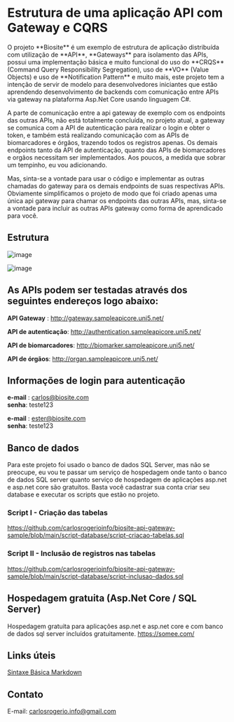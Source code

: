 # Estrutura de uma aplicação API com Gateway e CQRS

<p>
O projeto **Biosite** é um exemplo de estrutura de aplicação distribuída com utilização de **API**, **Gateways** para isolamento das APIs, possui uma implementação básica e muito funcional do uso do **CRQS** (Command Query Responsibility Segregation), uso de **VO** (Value Objects) e uso de **Notification Pattern** e muito mais, este projeto tem a intenção de servir de modelo para desenvolvedores iniciantes que estão aprendendo desenvolvimento de backends com comunicação entre APIs via gateway na plataforma Asp.Net Core usando linguagem C#.

A parte de comunicação entre a api gateway de exemplo com os endpoints das outras APIs, não está totalmente concluída, no projeto atual, a gateway se comunica com a API de autenticação para realizar o login e obter o token, e também está realizando comunicação com as APIs de biomarcadores e órgãos, trazendo todos os registros apenas. Os demais endpoints tanto da API de autenticação, quanto das APIs de biomarcadores e orgãos necessitam ser implementados. Aos poucos, a medida que sobrar um tempinho, eu vou adicionando.

Mas, sinta-se a vontade para usar o código e implementar as outras chamadas do gateway para os demais endpoints de suas respectivas APIs. Obviamente simplificamos o projeto de modo que foi criado apenas uma única api gateway para chamar os endpoints das outras APIs, mas, sinta-se a vontade para incluir as outras APIs gateway como forma de aprendicado para você.
</p>

## Estrutura
![image](https://user-images.githubusercontent.com/72615280/177876226-bddea19f-90cd-4bd8-b782-8b7e8af1032b.png)

![image](https://user-images.githubusercontent.com/72615280/177876368-36be4d1f-0f7d-4abf-b5e2-afa685e48651.png)

## As APIs podem ser testadas através dos seguintes endereços logo abaixo:

**API Gateway** : <a href="http://gateway.sampleapicore.uni5.net/" target="_blank">http://gateway.sampleapicore.uni5.net/</a>
  
**API de autenticação**: <a href="http://authentication.sampleapicore.uni5.net/" target="_blank">http://authentication.sampleapicore.uni5.net/</a>

**API de biomarcadores**: <a href="http://biomarker.sampleapicore.uni5.net/" target="_blank">http://biomarker.sampleapicore.uni5.net/</a>

**API de órgãos**: <a href="http://organ.sampleapicore.uni5.net/" target="_blank">http://organ.sampleapicore.uni5.net/</a>

## Informações de login para autenticação

**e-mail** : carlos@biosite.com <br/>
**senha**: teste123

**e-mail** : ester@biosite.com <br/>
**senha**: teste123

## Banco de dados

<p>Para este projeto foi usado o banco de dados SQL Server, mas não se preocupe, eu vou te passar um serviço de hospedagem onde tanto o banco de dados SQL server quanto serviço de hospedagem de aplicações asp.net e asp.net core são gratuítos. Basta você cadastrar sua conta criar seu database e executar os scripts que estão no projeto.</p>

### Script I - Criação das tabelas <br/>
https://github.com/carlosrogerioinfo/biosite-api-gateway-sample/blob/main/script-database/script-criacao-tabelas.sql

### Script II - Inclusão de registros nas tabelas <br/>
https://github.com/carlosrogerioinfo/biosite-api-gateway-sample/blob/main/script-database/script-inclusao-dados.sql


## Hospedagem gratuita (Asp.Net Core / SQL Server)

<p>
Hospedagem gratuita para aplicações asp.net e asp.net core e com banco de dados sql server incluídos gratuitamente.
<a href="https://somee.com/" target="_blank">https://somee.com/</a>
</p>

## Links úteis
<a href="https://www.markdownguide.org/basic-syntax/#overview" target="_blank">Sintaxe Básica Markdown</a>

## Contato
E-mail: carlosrogerio.info@gmail.com <br/>
